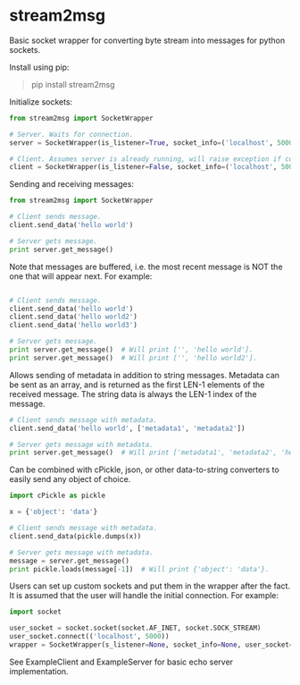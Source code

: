 # stream2msg

Basic socket wrapper for converting byte stream into messages for python sockets.

Install using pip:

> pip install stream2msg

Initialize sockets: 
```python
from stream2msg import SocketWrapper

# Server. Waits for connection.
server = SocketWrapper(is_listener=True, socket_info=('localhost', 5000))

# Client. Assumes server is already running, will raise exception if connection fails.
client = SocketWrapper(is_listener=False, socket_info=('localhost', 5000))
```
  
Sending and receiving messages:  
```python
from stream2msg import SocketWrapper

# Client sends message.
client.send_data('hello world')

# Server gets message.
print server.get_message()
```
  
Note that messages are buffered, i.e. the most recent message is NOT the one that will appear next. For example:
```python

# Client sends message.
client.send_data('hello world')
client.send_data('hello world2')
client.send_data('hello world3')

# Server gets message.
print server.get_message()  # Will print ['', 'hello world'].
print server.get_message()  # Will print ['', 'hello world2'].
```
  
Allows sending of metadata in addition to string messages. Metadata can be sent as an array, and is returned as the first LEN-1 elements of the received message. The string data is always the LEN-1 index of the message.  

```python
# Client sends message with metadata.
client.send_data('hello world', ['metadata1', 'metadata2'])

# Server gets message with metadata.
print server.get_message()  # Will print ['metadata1', 'metadata2', 'hello world'].
```
  
Can be combined with cPickle, json, or other data-to-string converters to easily send any object of choice.  
```python
import cPickle as pickle

x = {'object': 'data'}

# Client sends message with metadata.
client.send_data(pickle.dumps(x))

# Server gets message with metadata.
message = server.get_message()
print pickle.loads(message[-1])  # Will print {'object': 'data'}.
```

Users can set up custom sockets and put them in the wrapper after the fact. It is assumed that the user will handle the initial connection. For example: 
```python
import socket

user_socket = socket.socket(socket.AF_INET, socket.SOCK_STREAM)
user_socket.connect(('localhost', 5000))
wrapper = SocketWrapper(s_listener=None, socket_info=None, user_socket=user_socket)
```

See ExampleClient and ExampleServer for basic echo server implementation.
